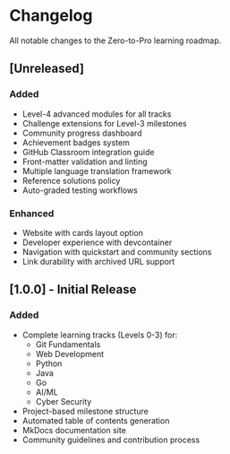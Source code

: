 # Changelog

All notable changes to the Zero-to-Pro learning roadmap.

## [Unreleased]

### Added
- Level-4 advanced modules for all tracks
- Challenge extensions for Level-3 milestones
- Community progress dashboard
- Achievement badges system
- GitHub Classroom integration guide
- Front-matter validation and linting
- Multiple language translation framework
- Reference solutions policy
- Auto-graded testing workflows

### Enhanced
- Website with cards layout option
- Developer experience with devcontainer
- Navigation with quickstart and community sections
- Link durability with archived URL support

## [1.0.0] - Initial Release

### Added
- Complete learning tracks (Levels 0-3) for:
  - Git Fundamentals
  - Web Development
  - Python
  - Java
  - Go
  - AI/ML
  - Cyber Security
- Project-based milestone structure
- Automated table of contents generation
- MkDocs documentation site
- Community guidelines and contribution process
